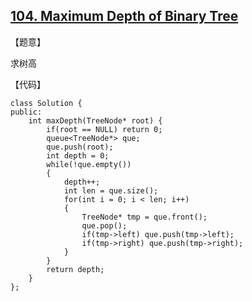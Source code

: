 ## [104. Maximum Depth of Binary Tree](https://leetcode.com/problems/maximum-depth-of-binary-tree/description/)

【题意】

求树高



【代码】

```
class Solution {
public:
    int maxDepth(TreeNode* root) {
        if(root == NULL) return 0;
        queue<TreeNode*> que;
        que.push(root);
        int depth = 0;
        while(!que.empty())
        {
            depth++;
            int len = que.size();
            for(int i = 0; i < len; i++)
            {
                TreeNode* tmp = que.front();
                que.pop();
                if(tmp->left) que.push(tmp->left);
                if(tmp->right) que.push(tmp->right);
            }
        }
        return depth;
    }
};
```

